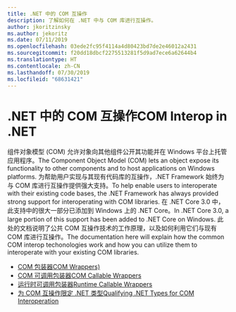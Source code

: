 ```yaml
---
title: .NET 中的 COM 互操作
description: 了解如何在 .NET 中与 COM 库进行互操作。
author: jkoritzinsky
ms.author: jekoritz
ms.date: 07/11/2019
ms.openlocfilehash: 03ede2fc95f4114a4d80423bd7de2e46012a2431
ms.sourcegitcommit: f20dd18dbcf2275513281f5d9ad7ece6a62644b4
ms.translationtype: HT
ms.contentlocale: zh-CN
ms.lasthandoff: 07/30/2019
ms.locfileid: "68631421"
---
```

# <a name="com-interop-in-net"></a><span data-ttu-id="72f5e-103">.NET 中的 COM 互操作</span><span class="sxs-lookup"><span data-stu-id="72f5e-103">COM Interop in .NET</span></span>

<span data-ttu-id="72f5e-104">组件对象模型 (COM) 允许对象向其他组件公开其功能并在 Windows 平台上托管应用程序。</span><span class="sxs-lookup"><span data-stu-id="72f5e-104">The Component Object Model (COM) lets an object expose its functionality to other components and to host applications on Windows platforms.</span></span> <span data-ttu-id="72f5e-105">为帮助用户实现与其现有代码库的互操作，.NET Framework 始终为与 COM 库进行互操作提供强大支持。</span><span class="sxs-lookup"><span data-stu-id="72f5e-105">To help enable users to interoperate with their existing code bases, the .NET Framework has always provided strong support for interoperating with COM libraries.</span></span> <span data-ttu-id="72f5e-106">在 .NET Core 3.0 中，此支持中的很大一部分已添加到 Windows 上的 .NET Core。</span><span class="sxs-lookup"><span data-stu-id="72f5e-106">In .NET Core 3.0, a large portion of this support has been added to .NET Core on Windows.</span></span> <span data-ttu-id="72f5e-107">此处的文档说明了公共 COM 互操作技术的工作原理，以及如何利用它们与现有 COM 库进行互操作。</span><span class="sxs-lookup"><span data-stu-id="72f5e-107">The documentation here will explain how the common COM interop techonologies work and how you can utilize them to interoperate with your existing COM libraries.</span></span>

- [<span data-ttu-id="72f5e-108">COM 包装器</span><span class="sxs-lookup"><span data-stu-id="72f5e-108">COM Wrappers)</span></span>](./com-wrappers.md)
- [<span data-ttu-id="72f5e-109">COM 可调用包装器</span><span class="sxs-lookup"><span data-stu-id="72f5e-109">COM Callable Wrappers</span></span>](./com-callable-wrapper.md)
- [<span data-ttu-id="72f5e-110">运行时可调用包装器</span><span class="sxs-lookup"><span data-stu-id="72f5e-110">Runtime Callable Wrappers</span></span>](./runtime-callable-wrapper.md)
- [<span data-ttu-id="72f5e-111">为 COM 互操作限定 .NET 类型</span><span class="sxs-lookup"><span data-stu-id="72f5e-111">Qualifying .NET Types for COM Interoperation</span></span>](./qualify-net-types-for-interoperation.md)
